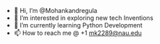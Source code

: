 - 👋 Hi, I’m @Mohankandregula
- 👀 I’m interested in exploring new tech Inventions
- 🌱 I’m currently learning Python Development
- 📫 How to reach me @ +1 mk2289@nau.edu

<!---
Mohankandregula/Mohankandregula is a ✨ special ✨ repository because its `README.md` (this file) appears on your GitHub profile.
You can click the Preview link to take a look at your changes.
--->
